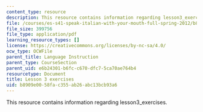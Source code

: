 ```yaml
---
content_type: resource
description: This resource contains information regarding lesson3_exercises.
file: /courses/es-s41-speak-italian-with-your-mouth-full-spring-2012/b8909e0058fac355ab26abc13bcb93a6_MITES_S41S12_Lesson3Exerci.pdf
file_size: 399756
file_type: application/pdf
learning_resource_types: []
license: https://creativecommons.org/licenses/by-nc-sa/4.0/
ocw_type: OCWFile
parent_title: Language Instruction
parent_type: CourseSection
parent_uid: e6b24301-b6fc-c670-dfc7-5ca70ae764b4
resourcetype: Document
title: Lesson 3 exercises
uid: b8909e00-58fa-c355-ab26-abc13bcb93a6
---
```

This resource contains information regarding lesson3_exercises.